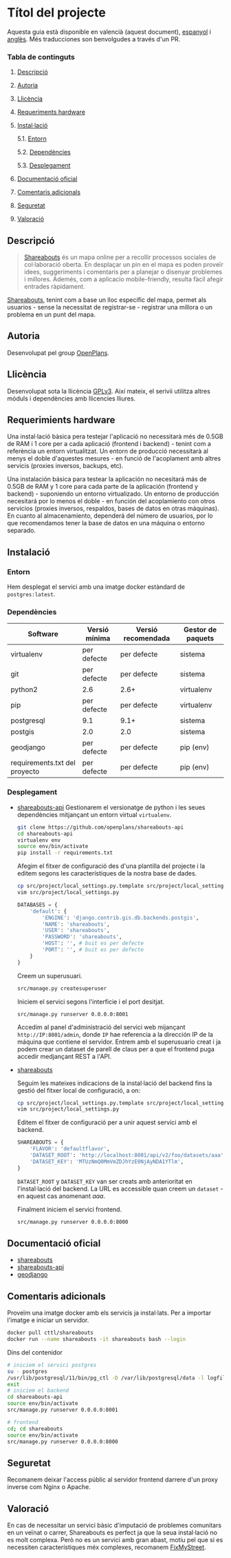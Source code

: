 # Títol del projecte

Aquesta guia està disponible en valencià (aquest document), [espanyol](README.md) i [anglès](README_en.md). Més traducciones son benvolgudes a través d'un PR.


### Tabla de continguts
1. [ Descripció ](#desc)
2. [ Autoria ](#authorship)
3. [ Llicència ](#license)
4. [ Requeriments hardware ](#reqs)
5. [ Instal·lació ](#install)

	5.1. [ Entorn ](#env) 
	
	5.2. [ Dependències ](#deps)
	
	5.3. [ Desplegament ](#deploy)

	
6. [ Documentació oficial ](#docs)
7. [ Comentaris adicionals ](#comms)
8. [ Seguretat ](#sec)
9. [ Valoració ](#val)

<a name="desc"></a>
## Descripció

> [Shareabouts](https://github.com/openplans/shareabouts) és un mapa online per
a recollir processos sociales de col·laboració oberta. En desplaçar un pin en el mapa
es poden proveïr idees, suggeriments i comentaris per a planejar o disenyar problemes
i millores. Ademés, com a aplicacio mobile-friendly, resulta fàcil afegir entrades ràpidament.


[Shareabouts](https://github.com/openplans/shareabouts), tenint com a base un
lloc específic del mapa, permet als usuarios - sense la necessitat de registrar-se - registrar una
millora o un problema en un punt del mapa.


<a name="authorship"></a>
## Autoria

Desenvolupat pel group [OpenPlans](https://openplans.org).

<a name="license"></a>
## Llicència

Desenvolupat sota la llicència [GPLv3](https://github.com/openplans/shareabouts/blob/master/LICENSE.txt). Així mateix, el serivii utilitza altres móduls i dependències amb llicencies lliures.

<a name="reqs"></a>
## Requerimients hardware

Una instal·lació bàsica pera testejar l'aplicació no necessitarà més de 0.5GB de RAM
i 1 core per a cada aplicació (frontend i backend) - tenint com a referència un entorn virtualitzat.
Un entorn de producció necessitarà al menys el doble d'aquestes mesures - en funció
de l'acoplament amb altres servicis (proxies inversos, backups, etc).

Una instalación básica para testear la aplicación no necesitará más de 0.5GB de RAM y 1 core para cada parte de la aplicación (frontend y backend) - suponiendo un entorno virtualizado. Un entorno de producción necesitará por lo menos el doble - en función del acoplamiento con otros servicios (proxies inversos, respaldos, bases de datos en otras máquinas). En cuanto al almacenamiento, dependerá del número de usuarios, por lo que recomendamos tener la base de datos en una máquina o entorno separado.


<a name="install"></a>
## Instalació


<a name="env"></a>
### Entorn

Hem desplegat el servici amb una imatge docker estàndard de `postgres:latest`.

<a name="deps"></a>
### Dependències
|Software|Versió mínima| Versió recomendada| Gestor de paquets|
|-----|-----|----|----|
|virtualenv|per defecte|per defecte| sistema|
|git | per defecte|per defecte| sistema|
|python2|2.6| 2.6+ | virtualenv|
|pip|per defecte| per defecte| virtualenv|
|postgresql| 9.1| 9.1+|sistema|
|postgis| 2.0| 2.0|sistema|
|geodjango| per defecte| per defecte| pip (env)|
|requirements.txt del proyecto| per defecte| per defecte | pip (env)|

<a name="deploy"></a>
### Desplegament
- [shareabouts-api](https://github.com/openplans/shareabouts-api/blob/master/doc/README.md)
    Gestionarem el versionatge de python i les seues dependències mitjançant 
    un entorn virtual `virtualenv`.
    
    ```bash
    git clone https://github.com/openplans/shareabouts-api
    cd shareabouts-api
    virtualenv env
    source env/bin/activate
    pip install -r requirements.txt
    ```
   Afegim el fitxer de configuració des d'una plantilla del projecte i la editem
   segons les característiques de la nostra base de dades.
    
    ```bash
    cp src/project/local_settings.py.template src/project/local_settings.py
    vim src/project/local_settings.py
    ```
    ```python
    DATABASES = {
        'default': {
            'ENGINE': 'django.contrib.gis.db.backends.postgis',
            'NAME': 'shareabouts',
            'USER': 'shareabouts',
            'PASSWORD': 'shareabouts',
            'HOST': '', # buit es per defecte 
            'PORT': '', # buit es per defecte 
        }
    }
    
    ```
    Creem un superusuari.
    ```bash
    src/manage.py createsuperuser
    ```
    Iniciem el servici segons l'interficie i el port desitjat.
    ```
    src/manage.py runserver 0.0.0.0:8001
    ```
    Accedim al panel d'administració del servici web mijançant `http://IP:8001/admin`, donde `IP`
    hae referencia a la dirección IP de la máquina que contiene el servidor. Entrem
    amb el superusuario creat i ja podem crear un dataset de parell de claus per a que
    el frontend puga accedir medjançant REST a l'API.
    

- [shareabouts](https://github.com/openplans/shareabouts/blob/master/doc/README.md)
    
    Seguim les mateixes indicacions de la instal·lació del backend fins la gestió
    del fitxer local de configuració, a on:
    
    ```bash
    cp src/project/local_settings.py.template src/project/local_settings.py
    vim src/project/local_settings.py
    ```
    Editem el fitxer de configuració per a unir aquest servici amb el backend.
    ```python
    SHAREABOUTS = {
        'FLAVOR': 'defaultflavor',
        'DATASET_ROOT': 'http://localhost:8001/api/v2/foo/datasets/aaa',
        'DATASET_KEY': 'MTUzNmQ0MmVmZDJhYzE0NjAyNDA1YTlm',
    }
    ```
    `DATASET_ROOT` y `DATASET_KEY` van ser creats amb anterioritat en l'instal·lació del backend. La URL es accessible
    quan creem un `dataset` - en aquest cas anomenant _aaa_. 
   
    Finalment iniciem el servici frontend. 
    ```bash
    src/manage.py runserver 0.0.0.0:8000
    ```

<a name="docs"></a>
## Documentació oficial

- [shareabouts]([https://github.com/openplans/shareabouts/blob/master/doc/README.m)
- [shareabouts-api](https://github.com/openplans/shareabouts-api/blob/master/doc/README.md)
- [geodjango](https://docs.djangoproject.com/en/dev/ref/contrib/gis/install/#django)

<a name="comms"></a>
## Comentaris adicionals

Proveïm una imatge docker amb els servicis ja instal·lats. Per a importar l'imatge
e iniciar un servidor.
```bash
docker pull cttl/shareabouts
docker run --name shareabouts -it shareabouts bash --login
```
Dins del contenidor
```bash
# iniciem el servici postgres
su - postgres
/usr/lib/postgresql/11/bin/pg_ctl -D /var/lib/postgresql/data -l logfile start
exit
# iniciem el backend 
cd shareabouts-api
source env/bin/activate
src/manage.py runserver 0.0.0.0:8001

# frontend
cd; cd shareabouts
source env/bin/activate
src/manage.py runserver 0.0.0.0:8000
```

<a name="sec"></a>
## Seguretat
Recomanem deixar l'access públic al servidor frontend darrere d'un proxy inverse com Nginx o Apache.
<a name="val"></a>
## Valoració

En cas de necessitar un servici bàsic d'imputació de problemes comunitars en 
un veïnat o carrer, Shareabouts es perfect ja que la seua instal·lació no es molt complexa.
Però no es un servici amb gran abast, motiu pel que si es necessiten característiques méx complexes,
recomanem [FixMyStreet](https://github.com/cttlrepository/cat_participación/fms).
